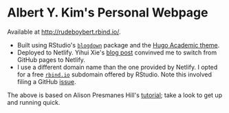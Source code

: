 # Albert Y. Kim's Personal Webpage

Available at <http://rudeboybert.rbind.io/>.

* Built using RStudio's [`blogdown`](https://bookdown.org/yihui/blogdown/) package and the [Hugo Academic theme](https://github.com/gcushen/hugo-academic).
* Deployed to Netlify. Yihui Xie's [blog post](https://yihui.name/en/2017/06/netlify-instead-of-github-pages/) convinved me to switch from GitHub pages to Netlify.
* I use a different domain name than the one provided by Netlify. I opted for a free [`rbind.io`](https://support.rbind.io/) subdomain offered by RStudio. Note this involved filing a GitHub [issue](https://github.com/rbind/support/issues/69).

The above is based on Alison Presmanes Hill's  [tutorial](https://apreshill.rbind.io/post/up-and-running-with-blogdown/); take a look to get up and running quick.

